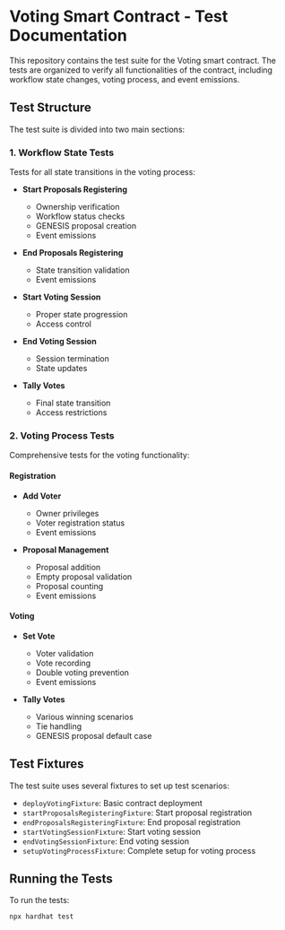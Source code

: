 # Voting Smart Contract - Test Documentation

This repository contains the test suite for the Voting smart contract. The tests are organized to verify all functionalities of the contract, including workflow state changes, voting process, and event emissions.

## Test Structure

The test suite is divided into two main sections:

### 1. Workflow State Tests

Tests for all state transitions in the voting process:

- **Start Proposals Registering**
  - Ownership verification
  - Workflow status checks
  - GENESIS proposal creation
  - Event emissions

- **End Proposals Registering**
  - State transition validation
  - Event emissions

- **Start Voting Session**
  - Proper state progression
  - Access control

- **End Voting Session**
  - Session termination
  - State updates

- **Tally Votes**
  - Final state transition
  - Access restrictions

### 2. Voting Process Tests

Comprehensive tests for the voting functionality:

#### Registration
- **Add Voter**
  - Owner privileges
  - Voter registration status
  - Event emissions

- **Proposal Management**
  - Proposal addition
  - Empty proposal validation
  - Proposal counting
  - Event emissions

#### Voting
- **Set Vote**
  - Voter validation
  - Vote recording
  - Double voting prevention
  - Event emissions

- **Tally Votes**
  - Various winning scenarios
  - Tie handling
  - GENESIS proposal default case

## Test Fixtures

The test suite uses several fixtures to set up test scenarios:

- `deployVotingFixture`: Basic contract deployment
- `startProposalsRegisteringFixture`: Start proposal registration
- `endProposalsRegisteringFixture`: End proposal registration
- `startVotingSessionFixture`: Start voting session
- `endVotingSessionFixture`: End voting session
- `setupVotingProcessFixture`: Complete setup for voting process

## Running the Tests

To run the tests:

```shell
npx hardhat test
```
